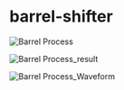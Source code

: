 # barrel-shifter
![Barrel Process](https://github.com/abhaysurya1/barrel-shifter/assets/144906236/da934519-c433-496e-9758-7192a2b64e78)

![Barrel Process_result](https://github.com/abhaysurya1/barrel-shifter/assets/144906236/ce0e3da3-df3f-4658-a63c-bc98758a2d3f)

![Barrel Process_Waveform](https://github.com/abhaysurya1/barrel-shifter/assets/144906236/d96bb722-aad3-4d63-b50a-a0640f0e5dc3)

